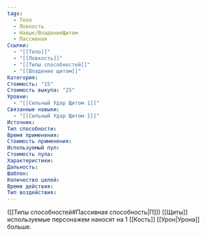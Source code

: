 ```yaml
---
tags:
  - Тело
  - Ловкость
  - Навык/ВладениеЩитом
  - Пассивная
Ссылки:
  - "[[Тело]]"
  - "[[Ловкость]]"
  - "[[Типы способностей]]"
  - "[[Владение щитом]]"
Категория: 
Стоимость: "15"
Стоимость выкупа: "25"
Уровни:
  - "[[Сильный Удар Щитом 1]]"
Связанные навыки:
  - "[[Сильный Удар Щитом 1]]"
Источник:
Тип способности:
Время применения:
Стоимость применения:
Используемый пул:
Стоимость пула:
Характеристики:
Дальность:
Шаблон:
Количество целей:
Время действия:
Тип воздействия:
---
```

([[Типы способностей#Пассивная способность|П]]) [[Щиты]] используемые персонажем наносят на 1 [[Кость]] [[Урон|Урона]] больше.